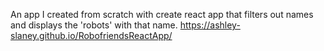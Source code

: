 An app I created from scratch with create react app that filters out names and displays the 'robots' with that name.
https://ashley-slaney.github.io/RobofriendsReactApp/
